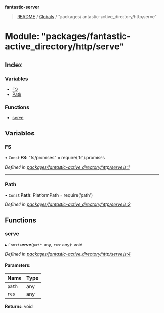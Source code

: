 **fantastic-server**

> [README](../README.md) / [Globals](../globals.md) / "packages/fantastic-active_directory/http/serve"

# Module: "packages/fantastic-active_directory/http/serve"

## Index

### Variables

* [FS](_packages_fantastic_active_directory_http_serve_.md#fs)
* [Path](_packages_fantastic_active_directory_http_serve_.md#path)

### Functions

* [serve](_packages_fantastic_active_directory_http_serve_.md#serve)

## Variables

### FS

• `Const` **FS**: "fs/promises" = require('fs').promises

*Defined in [packages/fantastic-active_directory/http/serve.js:1](https://github.com/besimorhino/project-fantastic/blob/af5d0de/packages/fantastic-active_directory/http/serve.js#L1)*

___

### Path

• `Const` **Path**: PlatformPath = require('path')

*Defined in [packages/fantastic-active_directory/http/serve.js:2](https://github.com/besimorhino/project-fantastic/blob/af5d0de/packages/fantastic-active_directory/http/serve.js#L2)*

## Functions

### serve

▸ `Const`**serve**(`path`: any, `res`: any): void

*Defined in [packages/fantastic-active_directory/http/serve.js:4](https://github.com/besimorhino/project-fantastic/blob/af5d0de/packages/fantastic-active_directory/http/serve.js#L4)*

#### Parameters:

Name | Type |
------ | ------ |
`path` | any |
`res` | any |

**Returns:** void
